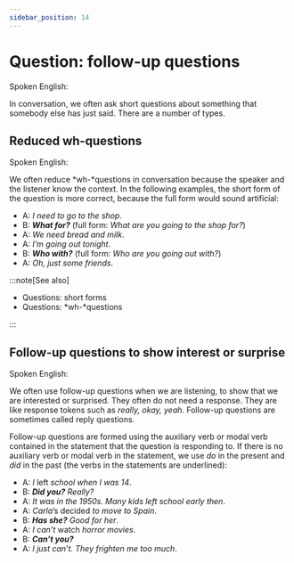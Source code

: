 ```yaml
---
sidebar_position: 14
---
```


# Question: follow-up questions

Spoken English:

In conversation, we often ask short questions about something that somebody else has just said. There are a number of types.

## Reduced wh-questions

Spoken English:

We often reduce *wh-*questions in conversation because the speaker and the listener know the context. In the following examples, the short form of the question is more correct, because the full form would sound artificial:

- A: *I need to go to the shop*.
- B: ***What for?*** (full form: *What are you going to the shop for?*)
- A: *We need bread and milk*.
- A: *I’m going out tonight*.
- B: ***Who with?*** (full form: *Who are you going out with?*)
- A: *Oh, just some friends*.

:::note[See also]

- Questions: short forms
- Questions: *wh-*questions

:::

## Follow-up questions to show interest or surprise

Spoken English:

We often use follow-up questions when we are listening, to show that we are interested or surprised. They often do not need a response. They are like response tokens such as *really, okay, yeah*. Follow-up questions are sometimes called reply questions.

Follow-up questions are formed using the auxiliary verb or modal verb contained in the statement that the question is responding to. If there is no auxiliary verb or modal verb in the statement, we use *do* in the present and *did* in the past (the verbs in the statements are underlined):

- A: *I* left *school when I was 14*.
- B: ***Did you?*** *Really?*
- A: *It was in the 1950s. Many kids left school early then*.
- A: *Carla*’s decided *to move to Spain*.
- B: ***Has she?*** *Good for her*.
- A: *I can’t* watch *horror movies*.
- B: ***Can’t you?***
- A: *I just can’t. They frighten me too much*.
